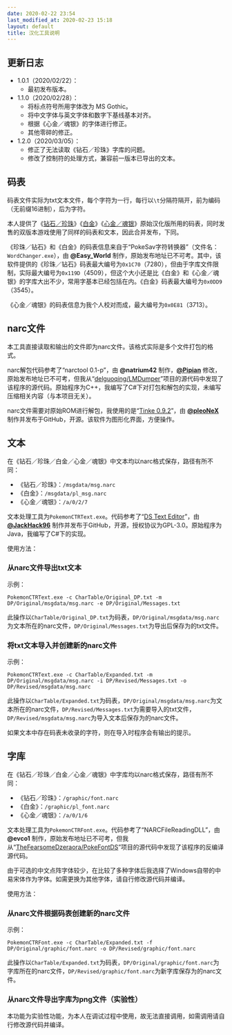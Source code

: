 ```yaml
---
date: 2020-02-22 23:54
last_modified_at: 2020-02-23 15:18
layout: default
title: 汉化工具说明
---
```

## 更新日志
- 1.0.1（2020/02/22）：
  - 最初发布版本。
- 1.1.0（2020/02/28）：
  - 将标点符号所用字体改为 MS Gothic。
  - 将中文字体与英文字体和数字下基线基本对齐。
  - 根据《心金／魂银》的字体进行修正。
  - 其他零碎的修正。
- 1.2.0（2020/03/05）：
  - 修正了无法读取《钻石／珍珠》字库的问题。
  - 修改了控制符的处理方式，兼容前一版本已导出的文本。

## 码表
码表文件实际为txt文本文件，每个字符为一行，每行以`\t`分隔符隔开，前为编码（无前缀16进制），后为字符。

本人提供了《[钻石／珍珠](https://github.com/Xzonn/PokemonChineseTranslationRevise/raw/master/Files/CharTable/Original_DP.txt)》《[白金](https://github.com/Xzonn/PokemonChineseTranslationRevise/raw/master/Files/CharTable/Original_Pt.txt)》《[心金／魂银](https://github.com/Xzonn/PokemonChineseTranslationRevise/raw/master/Files/CharTable/Original_HGSS.txt)》原始汉化版所用的码表，同时发售的双版本游戏使用了同样的码表和文本，因此合并发布，下同。

《珍珠／钻石》和《白金》的码表信息来自于“PokeSav字符转换器”（文件名：`WordChanger.exe`），由 **@Easy_World** 制作，原始发布地址已不可考。其中，该软件提供的《珍珠／钻石》码表最大编号为`0x1C70`（7280），但由于字库文件限制，实际最大编号为`0x119D`（4509），但这个大小还是比《白金》和《心金／魂银》的字库大出不少，常用字基本已经包括在内。《白金》码表最大编号为`0x0DD9`（3545）。

《心金／魂银》的码表信息为我个人校对而成，最大编号为`0x0E81`（3713）。

## narc文件
本工具直接读取和输出的文件即为narc文件。该格式实际是多个文件打包的格式。

narc解包代码参考了“narctool 0.1-p”，由 **@natrium42** 制作，**[@Pipian](https://github.com/pipian)** 修改，原始发布地址已不可考，但我从“[delguoqing/LMDumper](https://github.com/delguoqing/LMDumper/tree/master/tools/narctool-0.1-p)”项目的源代码中发现了该程序的源代码。原始程序为C++，我编写了C#下对打包和解包的实现，未编写压缩相关内容（与本项目无关）。

narc文件需要对原始ROM进行解包，我使用的是“[Tinke 0.9.2](https://github.com/pleonex/tinke)”，由 **[@pleoNeX](https://github.com/pleonex)** 制作并发布于GitHub，开源。该软件为图形化界面，方便操作。

## 文本
在《钻石／珍珠／白金／心金／魂银》中文本均以narc格式保存，路径有所不同：

- 《钻石／珍珠》：`/msgdata/msg.narc`
- 《白金》：`/msgdata/pl_msg.narc`
- 《心金／魂银》：`/a/0/2/7`

文本处理工具为`PokemonCTRText.exe`。代码参考了“[DS Text Editor](https://github.com/JackHack96/DS-Text-Editor)”，由 **[@JackHack96](https://github.com/JackHack96)** 制作并发布于GitHub，开源，授权协议为GPL-3.0。原始程序为Java，我编写了C#下的实现。

使用方法：

### 从narc文件导出txt文本
示例：

```
PokemonCTRText.exe -c CharTable/Original_DP.txt -m DP/Original/msgdata/msg.narc -e DP/Original/Messages.txt
```

此操作以`CharTable/Original_DP.txt`为码表，`DP/Original/msgdata/msg.narc`为文本所在的narc文件，`DP/Original/Messages.txt`为导出后保存为的txt文件。

### 将txt文本导入并创建新的narc文件
示例：

```
PokemonCTRText.exe -c CharTable/Expanded.txt -m DP/Original/msgdata/msg.narc -i DP/Revised/Messages.txt -o DP/Revised/msgdata/msg.narc
```

此操作以`CharTable/Expanded.txt`为码表，`DP/Original/msgdata/msg.narc`为文本所在的narc文件，`DP/Revised/Messages.txt`为需要导入的txt文件，`DP/Revised/msgdata/msg.narc`为导入文本后保存为的narc文件。

如果文本中存在码表未收录的字符，则在导入时程序会有输出的提示。

## 字库
在《钻石／珍珠／白金／心金／魂银》中字库均以narc格式保存，路径有所不同：

- 《钻石／珍珠》：`/graphic/font.narc`
- 《白金》：`/graphic/pl_font.narc`
- 《心金／魂银》：`/a/0/1/6`

文本处理工具为`PokemonCTRFont.exe`。代码参考了“NARCFileReadingDLL”，由 **@evco1** 制作，原始发布地址已不可考，但我从“[TheFearsomeDzeraora/PokeFontDS](https://github.com/TheFearsomeDzeraora/PokeFontDS)”项目的源代码中发现了该程序的反编译源代码。

由于可选的中文点阵字体较少，在比较了多种字体后我选择了Windows自带的中易宋体作为字体。如需更换为其他字体，请自行修改源代码并编译。

使用方法：

### 从narc文件根据码表创建新的narc文件
示例：

```
PokemonCTRFont.exe -c CharTable/Expanded.txt -f DP/Original/graphic/font.narc -o DP/Revised/graphic/font.narc
```

此操作以`CharTable/Expanded.txt`为码表，`DP/Original/graphic/font.narc`为字库所在的narc文件，`DP/Revised/graphic/font.narc`为新字库保存为的narc文件。

### 从narc文件导出字库为png文件（实验性）
本功能为实验性功能，为本人在调试过程中使用，故无法直接调用，如需调用请自行修改源代码并编译。